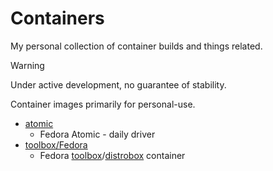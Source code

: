 # Containers

My personal collection of container builds and things related.

> [!WARNING]
> Under active development, no guarantee of stability.

Container images primarily for personal-use.

- [atomic](atomic/README.md)
  - Fedora Atomic - daily driver
- [toolbox/Fedora](./toolbox/fedora)
  - Fedora [toolbox](https://containertoolbx.org)/[distrobox](https://github.com/89luca89/distrobox)
    container
